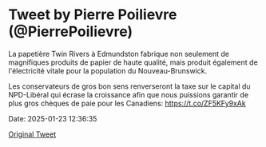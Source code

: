 # Tweet by Pierre Poilievre (@PierrePoilievre)

La papetière Twin Rivers à Edmundston fabrique non seulement de magnifiques produits de papier de haute qualité, mais produit également de l'électricité vitale pour la population du Nouveau-Brunswick.

Les conservateurs de gros bon sens renverseront la taxe sur le capital du NPD-Libéral qui écrase la croissance afin que nous puissions garantir de plus gros chèques de paie pour les Canadiens: https://t.co/ZF5KFy9xAk

Date: 2025-01-23 12:36:35

[Original Tweet](https://x.com/PierrePoilievre/status/1882407079727472863)
